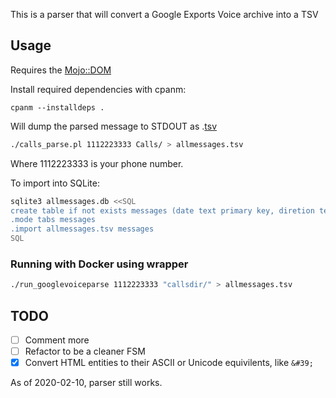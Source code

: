 
This is a parser that will convert a Google Exports Voice archive into a TSV

## Usage

Requires the [Mojo::DOM](https://metacpan.org/pod/Mojo::DOM)

Install required dependencies with cpanm:

```shell
cpanm --installdeps .
```

Will dump the parsed message to STDOUT as .[tsv](https://en.wikipedia.org/wiki/Tab-separated_values)

```bash
./calls_parse.pl 1112223333 Calls/ > allmessages.tsv
```
Where 1112223333 is your phone number.

To import into SQLite:

```bash
sqlite3 allmessages.db <<SQL
create table if not exists messages (date text primary key, diretion text, sender text, message text);
.mode tabs messages
.import allmessages.tsv messages
SQL
```

### Running with Docker using wrapper

```bash
./run_googlevoiceparse 1112223333 "callsdir/" > allmessages.tsv
```


## TODO

- [ ] Comment more
- [ ] Refactor to be a cleaner FSM
- [x] Convert HTML entities to their ASCII or Unicode equivilents, like ```&#39;```

As of 2020-02-10, parser still works.
